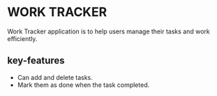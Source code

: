 # WORK TRACKER

Work Tracker application is to help users manage their tasks and work efficiently.

## key-features 

- Can add and delete tasks.
- Mark them as done when the task completed.  


